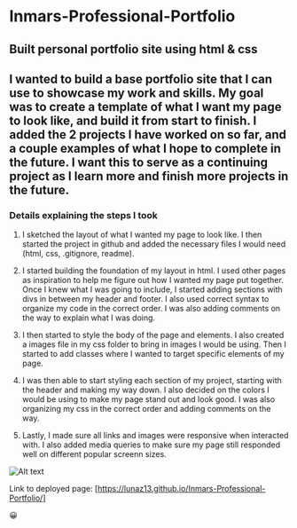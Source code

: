 # Inmars-Professional-Portfolio

## Built personal portfolio site using html & css 

## I wanted to build a base portfolio site that I can use to showcase my work and skills. My goal was to create a template of what I want my page to look like, and build it from start to finish. I added the 2 projects I have worked on so far, and a couple examples of what I hope to complete in the future. I want this to serve as a continuing project as I learn more and finish more projects in the future. 


### Details explaining the steps I took

1. I sketched the layout of what I wanted my page to look like. I then started the project in github and added the necessary files I would need (html, css, .gitignore, readme). 

2. I started building the foundation of my layout in html. I used other pages as inspiration to help me figure out how I wanted my page put together. Once I knew what I was going to include, I started adding sections with divs in between my header and footer. I also used correct syntax to organize my code in the correct order. I was also adding comments on the way to explain what I was doing. 

3. I then started to style the body of the page and elements. I also created a images file in my css folder to bring in images I would be using. Then I started to add classes where I wanted to target specific elements of my page. 

4. I was then able to start styling each section of my project, starting with the header and making my way down. I also decided on the colors I would be using to make my page stand out and look good. I was also organizing my css in the correct order and adding comments on the way. 

5. Lastly, I made sure all links and images were responsive when interacted with. I also added media queries to make sure my page still responded well on different popular screenn sizes. 

![Alt text](assets/images/Screen-Shot.png)

Link to deployed page: [https://lunaz13.github.io/Inmars-Professional-Portfolio/]

:grinning: